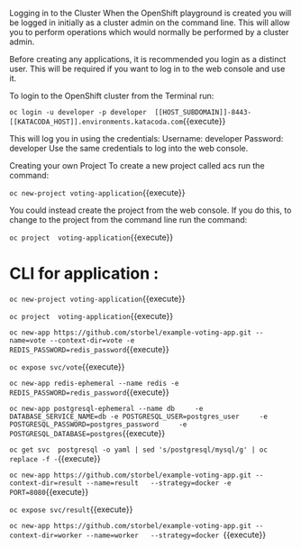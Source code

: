 Logging in to the Cluster
When the OpenShift playground is created you will be logged in initially as a cluster admin on the command line. This will allow you to perform operations which would normally be performed by a cluster admin.

Before creating any applications, it is recommended you login as a distinct user. This will be required if you want to log in to the web console and use it.

To login to the OpenShift cluster from the Terminal run:

`oc login -u developer -p developer  [[HOST_SUBDOMAIN]]-8443-[[KATACODA_HOST]].environments.katacoda.com`{{execute}}

This will log you in using the credentials:
Username: developer
Password: developer
Use the same credentials to log into the web console.


Creating your own Project
To create a new project called acs run the command:

`oc new-project voting-application`{{execute}}

You could instead create the project from the web console. If you do this, to change to the project from the command line run the command:

`oc project  voting-application`{{execute}}



CLI for application :
======================


`oc new-project voting-application`{{execute}}

`oc project  voting-application`{{execute}}

`oc new-app https://github.com/storbel/example-voting-app.git --name=vote --context-dir=vote -e REDIS_PASSWORD=redis_password`{{execute}}

`oc expose svc/vote`{{execute}}

`oc new-app redis-ephemeral --name redis -e REDIS_PASSWORD=redis_password`{{execute}}

`oc new-app postgresql-ephemeral --name db     -e DATABASE_SERVICE_NAME=db -e POSTGRESQL_USER=postgres_user     -e POSTGRESQL_PASSWORD=postgres_password     -e POSTGRESQL_DATABASE=postgres`{{execute}}

`oc get svc  postgresql -o yaml | sed 's/postgresql/mysql/g' | oc replace -f -`{{execute}}

`oc new-app https://github.com/storbel/example-voting-app.git --context-dir=result --name=result   --strategy=docker -e PORT=8080`{{execute}}

`oc expose svc/result`{{execute}}

`oc new-app https://github.com/storbel/example-voting-app.git --context-dir=worker --name=worker   --strategy=docker `{{execute}}
